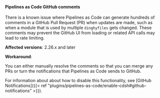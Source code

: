 
#### Pipelines as Code GitHub comments

There is a known issue where Pipelines as Code can generate hundreds of comments in a GitHub Pull Request (PR) when updates are made, such as when a module that is used by multiple `dinghyfiles` gets changed. These comments may prevent the GitHub UI from loading or related API calls may lead to rate limiting.

**Affected versions**: 2.26.x and later

**Workaround**:

You can either manually resolve the comments so that you can merge any PRs or turn the notifications that Pipelines as Code sends to GitHub.

For information about about how to disable this functionality, see [GitHub Notifications]({{< ref "plugins/pipelines-as-code/enable-cdsh#github-notifications" >}}).

